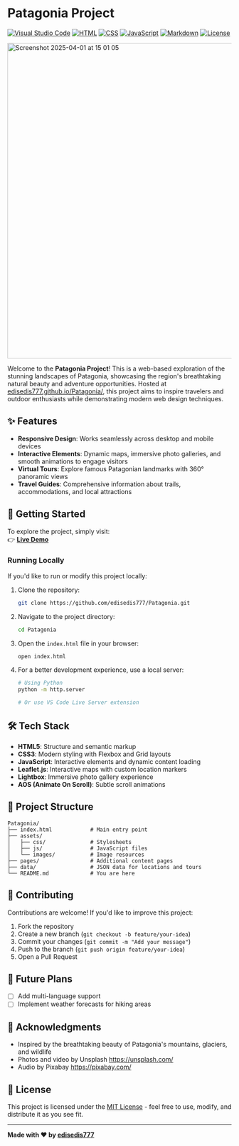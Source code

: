 # Patagonia Project
[![Visual Studio Code](https://custom-icon-badges.demolab.com/badge/Visual%20Studio%20Code-0078d7.svg?logo=vsc&logoColor=white)](#)
[![HTML](https://img.shields.io/badge/HTML-%23E34F26.svg?logo=html5&logoColor=white)](#)
[![CSS](https://img.shields.io/badge/CSS-1572B6?logo=css3&logoColor=fff)](#)
[![JavaScript](https://img.shields.io/badge/JavaScript-F7DF1E?logo=javascript&logoColor=000)](#)
[![Markdown](https://img.shields.io/badge/Markdown-%23000000.svg?logo=markdown&logoColor=white)](#)
[![License](https://img.shields.io/badge/License-MIT-green.svg)](LICENSE)

<img width="707" alt="Screenshot 2025-04-01 at 15 01 05" src="https://github.com/user-attachments/assets/4346e330-25fe-407d-861d-154e05043908" />


Welcome to the **Patagonia Project**! This is a web-based exploration of the stunning landscapes of Patagonia, showcasing the region's breathtaking natural beauty and adventure opportunities. Hosted at [edisedis777.github.io/Patagonia/](https://edisedis777.github.io/Patagonia/), this project aims to inspire travelers and outdoor enthusiasts while demonstrating modern web design techniques.

## ✨ Features

- **Responsive Design**: Works seamlessly across desktop and mobile devices
- **Interactive Elements**: Dynamic maps, immersive photo galleries, and smooth animations to engage visitors
- **Virtual Tours**: Explore famous Patagonian landmarks with 360° panoramic views
- **Travel Guides**: Comprehensive information about trails, accommodations, and local attractions

## 🚀 Getting Started

To explore the project, simply visit:  
👉 **[Live Demo](https://edisedis777.github.io/Patagonia/)**

### Running Locally

If you'd like to run or modify this project locally:

1. Clone the repository:
   ```bash
   git clone https://github.com/edisedis777/Patagonia.git
   ```
2. Navigate to the project directory:
   ```bash
   cd Patagonia
   ```
3. Open the `index.html` file in your browser:
   ```bash
   open index.html
   ```
4. For a better development experience, use a local server:
   ```bash
   # Using Python
   python -m http.server
   
   # Or use VS Code Live Server extension
   ```

## 🛠️ Tech Stack

- **HTML5**: Structure and semantic markup
- **CSS3**: Modern styling with Flexbox and Grid layouts
- **JavaScript**: Interactive elements and dynamic content loading
- **Leaflet.js**: Interactive maps with custom location markers
- **Lightbox**: Immersive photo gallery experience
- **AOS (Animate On Scroll)**: Subtle scroll animations

## 📁 Project Structure

```
Patagonia/
├── index.html            # Main entry point
├── assets/
│   ├── css/              # Stylesheets
│   ├── js/               # JavaScript files
│   └── images/           # Image resources
├── pages/                # Additional content pages
├── data/                 # JSON data for locations and tours
└── README.md             # You are here
```

## 🤝 Contributing

Contributions are welcome! If you'd like to improve this project:

1. Fork the repository
2. Create a new branch (`git checkout -b feature/your-idea`)
3. Commit your changes (`git commit -m "Add your message"`)
4. Push to the branch (`git push origin feature/your-idea`)
5. Open a Pull Request

## 🎯 Future Plans

- [ ] Add multi-language support
- [ ] Implement weather forecasts for hiking areas

## 👏 Acknowledgments

- Inspired by the breathtaking beauty of Patagonia's mountains, glaciers, and wildlife
- Photos and video by Unsplash https://unsplash.com/
- Audio by Pixabay https://pixabay.com/

## 📄 License

This project is licensed under the [MIT License](LICENSE) - feel free to use, modify, and distribute it as you see fit.

---

**Made with ❤️ by [edisedis777](https://github.com/edisedis777)**

